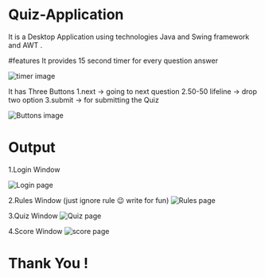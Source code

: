 # Quiz-Application
 It is a Desktop Application using technologies Java and Swing framework and AWT .
 
 #features
 It provides 15 second timer for every question answer
 
 ![timer image](https://user-images.githubusercontent.com/89769715/202574869-3f300248-d802-4098-ba21-138fa0fc3ef0.jpg)

 It has Three Buttons 
 1.next -> going to next question
 2.50-50 lifeline -> drop two option 
 3.submit -> for submitting the Quiz

 ![Buttons image](https://user-images.githubusercontent.com/89769715/202574955-d9059248-70e3-44f1-b27f-76556dc3a247.jpg)


# Output

1.Login Window

![Login page](https://user-images.githubusercontent.com/89769715/202576315-dd6e677c-5640-4ddb-9a02-69b4f2711369.jpg)



2.Rules Window
(just ignore rule 😉 write for fun)
![Rules page](https://user-images.githubusercontent.com/89769715/202576341-3104730b-55ba-477f-8cc3-6f368b3d7d7e.jpg)



3.Quiz Window
![Quiz page](https://user-images.githubusercontent.com/89769715/202576374-aabf3290-489a-43ff-99d8-c52f8e060998.jpg)


4.Score Window
![score page](https://user-images.githubusercontent.com/89769715/202576396-52c66f43-72fa-4a43-b2cd-d93ee6a01133.jpg)



<h1>Thank You !<h1>
